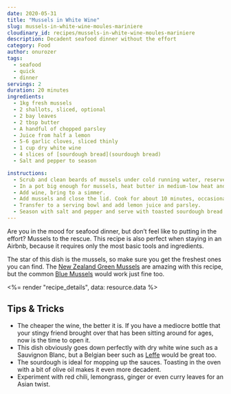 ```yaml
---
date: 2020-05-31
title: "Mussels in White Wine"
slug: mussels-in-white-wine-moules-mariniere
cloudinary_id: recipes/mussels-in-white-wine-moules-mariniere
description: Decadent seafood dinner without the effort
category: Food
author: onurozer
tags:
  - seafood
  - quick
  - dinner
servings: 2
duration: 20 minutes
ingredients:
  - 1kg fresh mussels
  - 2 shallots, sliced, optional
  - 2 bay leaves
  - 2 tbsp butter
  - A handful of chopped parsley
  - Juice from half a lemon
  - 5-6 garlic cloves, sliced thinly
  - 1 cup dry white wine
  - 4 slices of [sourdough bread](sourdough bread)
  - Salt and pepper to season

instructions:
  - Scrub and clean beards of mussels under cold running water, reserve in cold water with a pinch of salt.
  - In a pot big enough for mussels, heat butter in medium-low heat and cook shallots and garlic until light brown, about 10 minutes.
  - Add wine, bring to a simmer.
  - Add mussels and close the lid. Cook for about 10 minutes, occasionally shaking the pot and stirring the mussels.
  - Transfer to a serving bowl and add lemon juice and parsley.
  - Season with salt and pepper and serve with toasted sourdough bread.
---
```


Are you in the mood for seafood dinner, but don’t feel like to putting in the effort? Mussels to the rescue. This recipe is also perfect when staying in an Airbnb, because it requires only the most basic tools and ingredients.

The star of this dish is the mussels, so make sure you get the freshest ones you can find. The [New Zealand Green Mussels](https://en.wikipedia.org/wiki/Perna_canaliculus) are amazing with this recipe, but the common [Blue Mussels](https://en.wikipedia.org/wiki/Blue_mussel) would work just fine too.

<%= render "recipe_details", data: resource.data %>

## Tips & Tricks

- The cheaper the wine, the better it is. If you have a mediocre bottle that your stingy friend brought over that has been sitting around for ages, now is the time to open it.
- This dish obviously goes down perfectly with dry white wine such as a Sauvignon Blanc, but a Belgian beer such as [Leffe](https://leffe.com/en/) would be great too.
- The sourdough is ideal for mopping up the sauces. Toasting in the oven with a bit of olive oil makes it even more decadent.
- Experiment with red chili, lemongrass, ginger or even curry leaves for an Asian twist.
